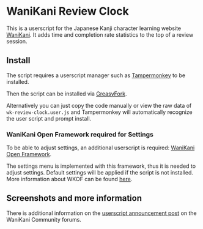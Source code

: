 # WaniKani Review Clock
This is a userscript for the Japanese Kanji character learning website [WaniKani](https://www.wanikani.com/). It adds time and completion rate statistics to the top of a review session.

## Install
The script requires a userscript manager such as [Tampermonkey](https://www.tampermonkey.net/) to be installed.

Then the script can be installed via [GreasyFork](https://greasyfork.org/en/scripts/430247-wanikani-review-clock). 

Alternatively you can just copy the code manually or view the raw data of `wk-review-clock.user.js` and Tampermonkey will automatically recognize the user script and prompt install.

### WaniKani Open Framework required for Settings
To be able to adjust settings, an additional userscript is required: [WaniKani Open Framework](https://greasyfork.org/en/scripts/38582-wanikani-open-framework).

The settings menu is implemented with this framework, thus it is needed to adjust settings. Default settings will be applied if the script is not installed. More information about WKOF can be found [here](https://community.wanikani.com/t/installing-wanikani-open-framework/28549).

## Screenshots and more information
There is additional information on the [userscript announcement post](https://community.wanikani.com/t/userscript-wanikani-review-clock/52812) on the WaniKani Community forums.